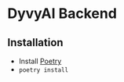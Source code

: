 # DyvyAI Backend

## Installation

* Install [Poetry](https://python-poetry.org/docs/#installation)
* `poetry install`
